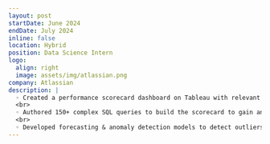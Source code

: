 ```yaml
---
layout: post
startDate: June 2024
endDate: July 2024
inline: false
location: Hybrid
position: Data Science Intern
logo:
  align: right
  image: assets/img/atlassian.png
company: Atlassian
description: |
  ◦ Created a performance scorecard dashboard on Tableau with relevant metrics used by 50+ stakeholders to get a comprehensive understanding of business, customer and product health and highlight the areas of success and pinpoint the issues
  <br>
  ◦ Authored 150+ complex SQL queries to build the scorecard to gain an extensive understanding of business, customer, and product health.
  <br>
  ◦ Developed forecasting & anomaly detection models to detect outliers & predict the metric values to benchmark against the truth values.
---
```

